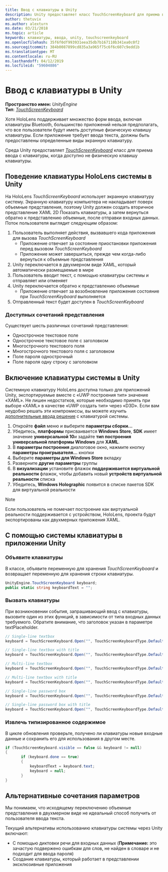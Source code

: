 ```yaml
---
title: Ввод с клавиатуры в Unity
description: Unity предоставляет класс TouchScreenKeyboard для приема ввода с клавиатуры, когда доступно не физическую клавишу клавиатуры.
author: thetuvix
ms.author: alexturn
ms.date: 03/21/2018
ms.topic: article
keywords: клавиатуры, ввода, unity, touchscreenkeyboard
ms.openlocfilehash: 35f6f0df993931eea35db7b167110b341ea0c0f2
ms.sourcegitcommit: 384b0087899cd835a3a965f75c6f6c607c9edd1b
ms.translationtype: MT
ms.contentlocale: ru-RU
ms.lasthandoff: 04/12/2019
ms.locfileid: "59604886"
---
```

# <a name="keyboard-input-in-unity"></a>Ввод с клавиатуры в Unity

**Пространство имен:** *UnityEngine*<br>
 **Тип**: *[TouchScreenKeyboard](http://docs.unity3d.com/ScriptReference/TouchScreenKeyboard.html)*

Хотя HoloLens поддерживает множество форм ввода, включая клавиатуры Bluetooth, большинство приложений нельзя предполагать, что все пользователи будут иметь доступные физическую клавишу клавиатуры. Если приложение требует ввода текста, должны быть предоставлены определенные виды экранную клавиатуру.

Среда Unity предоставляет *[TouchScreenKeyboard](http://docs.unity3d.com/ScriptReference/TouchScreenKeyboard.html)* класс для приема ввода с клавиатуры, когда доступно не физическую клавишу клавиатуры.

## <a name="hololens-system-keyboard-behavior-in-unity"></a>Поведение клавиатуры HoloLens системы в Unity

На HoloLens *TouchScreenKeyboard* использует экранную клавиатуру систему. Экранную клавиатуру компьютера не накладывает поверх объемные представления, поэтому Unity должен создать вторичное представление XAML 2D Показать клавиатуры, а затем вернуться обратно к представлению объемные, после отправки входных данных. Поток пользователя выглядит следующим образом:
1. Пользователь выполняет действия, вызвавшего кода приложения для вызова *TouchScreenKeyboard*
    * Приложение отвечает за состояние приостановки приложения перед вызовом *TouchScreenKeyboard*
    * Приложение может завершиться, прежде чем когда-либо вернуться к объемные представления
2. Unity переключается в двухмерном виде XAML, который автоматически размещаемые в мире
3. Пользователь вводит текст, с помощью клавиатуры системы и отправляет или отменяет
4. Unity переключается обратно к представлению объемные
    * Приложение отвечает за возобновление приложения состояние при *TouchScreenKeyboard* выполняется
5. Отправленный текст будет доступен в *TouchScreenKeyboard*

### <a name="available-keyboard-views"></a>Доступных сочетаний представления

Существует шесть различных сочетаний представления:
* Однострочное текстовое поле
* Однострочное текстовое поле с заголовком
* Многострочного текстового поля
* Многострочного текстового поля с заголовком
* Поле пароля однострочный
* Поле пароля одну строку с заголовком

## <a name="how-to-enable-the-system-keyboard-in-unity"></a>Включение клавиатуры системы в Unity

Системную клавиатуру HoloLens доступна только для приложений Unity, экспортируемые вместе с «UWP построения тип» значение «XAML». Не лишен недостатков, которые необходимо принять при выборе «XAML» в качестве «UWP создать тип» через «D3D». Если вам неудобно решать эти компромиссы, вы можете изучить [дополнительные ввода решение](#alternative-keyboard-options) с клавиатурой системы.
1. Откройте **файл** меню и выберите **параметры сборки...**
2. Убедитесь, **платформы** присваивается **Windows Store**, **SDK** имеет значение **универсальной 10**и задайте **тип построения универсальной платформы Windows**  для **XAML**.
3. В **параметры построения** диалоговое окно, нажмите кнопку **параметры проигрывателя...**  кнопки
4. Выберите **параметры для Windows Store** вкладку
5. Разверните **другие параметры** группы
6. В **визуализации** установите флажок **поддерживается виртуальной реальности** флажок, чтобы добавить новый **устройств виртуальной реальности** списка
7. Убедитесь, **Windows Holographic** появится в списке пакетов SDK для виртуальной реальности

>[!NOTE]
>Если пользователь не помечает построение как виртуальной реальности поддерживается с устройством, HoloLens, проекта будут экспортированы как двухмерных приложения XAML.

## <a name="using-the-system-keyboard-in-your-unity-app"></a>С помощью системы клавиатуры в приложении Unity

### <a name="declare-the-keyboard"></a>Объявите клавиатуры

В классе, объявите переменную для хранения *TouchScreenKeyboard* и возвращает переменную для хранения строки клавиатуры.

```cs
UnityEngine.TouchScreenKeyboard keyboard;
public static string keyboardText = "";
```

### <a name="invoke-the-keyboard"></a>Вызвать клавиатуры

При возникновении события, запрашивающий ввод с клавиатуры, вызовите один из этих функций, в зависимости от типа входных данных требуемого. Обратите внимание, что заголовок указан в параметре textPlaceholder.

```cs
// Single-line textbox
keyboard = TouchScreenKeyboard.Open("", TouchScreenKeyboardType.Default, false, false, false, false);

// Single-line textbox with title
keyboard = TouchScreenKeyboard.Open("", TouchScreenKeyboardType.Default, false, false, false, false, "Single-line title");

// Multi-line textbox
keyboard = TouchScreenKeyboard.Open("", TouchScreenKeyboardType.Default, false, true, false, false);

// Multi-line textbox with title
keyboard = TouchScreenKeyboard.Open("", TouchScreenKeyboardType.Default, false, true, false, false, "Multi-line Title");

// Single-line password box
keyboard = TouchScreenKeyboard.Open("", TouchScreenKeyboardType.Default, false, false, true, false);

// Single-line password box with title
keyboard = TouchScreenKeyboard.Open("", TouchScreenKeyboardType.Default, false, false, true, false, "Secure Single-line Title");
```

### <a name="retrieve-typed-contents"></a>Извлечь типизированное содержимое

В цикле обновления проверьте, получено ли клавиатуры новые входные данные и сохранить его для использования в другом месте.

```cs
if (TouchScreenKeyboard.visible == false && keyboard != null)
{
       if (keyboard.done == true)
       {
           keyboardText = keyboard.text;
           keyboard = null;
       }
}
```

## <a name="alternative-keyboard-options"></a>Альтернативные сочетания параметров

Мы понимаем, что исходящему переключению объемные представления в двухмерном виде не идеальный способ получить от пользователя ввода текста.

Текущий альтернативы использованию клавиатуры системы через Unity включают:
* С помощью диктовки речи для входных данных (<b>Примечание:</b> это зачастую подвержено ошибкам для слов, не найден в словаре и не подходит для ввода пароля)
* Создание клавиатуры, который работает в представлении эксклюзивные приложения
